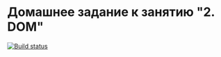 # Домашнее задание к занятию "2. DOM"

[![Build status](https://ci.appveyor.com/api/projects/status/ueusw57f2o3ujqdn?svg=true)](https://ci.appveyor.com/project/edelsid/dom)


